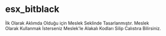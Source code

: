 # esx_bitblack
İlk Olarak Aklımda Olduğu için Meslek Seklinde Tasarlanmıştır.
Meslek Olarak Kullanmak İsterseniz Meslek'le Alakalı Kodları Silip Calıstıra Bilirsiniz.
